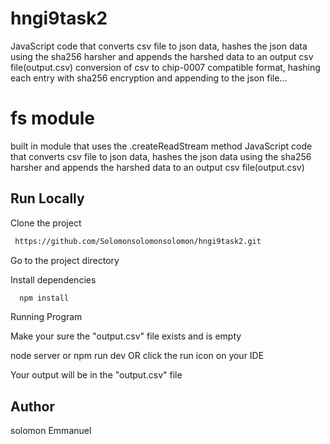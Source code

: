 # hngi9task2

JavaScript code that converts csv file to json data, hashes the json data using the sha256 harsher and appends the harshed data to an output csv file(output.csv)
conversion of csv to chip-0007 compatible format, hashing each entry with sha256 encryption and appending to the json file...
# fs module
built in module that uses the .createReadStream method
JavaScript code that converts csv file to json data, hashes the json data using the sha256 harsher and appends the harshed data to an output csv file(output.csv)

## Run Locally


Clone the project

```bash
 https://github.com/Solomonsolomonsolomon/hngi9task2.git
```

Go to the project directory


Install dependencies


```cmd
  npm install 
```

Running Program



Make your sure the "output.csv" file exists and is empty


node server or npm run dev
OR
click the run icon on your IDE

Your output will be in the "output.csv" file


## Author
solomon Emmanuel
